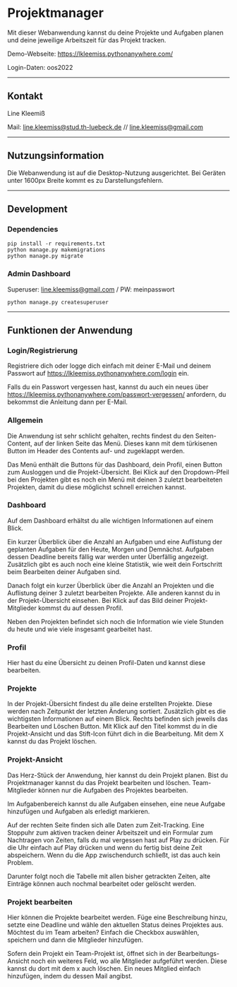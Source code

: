 # Projektmanager

Mit dieser Webanwendung kannst du deine Projekte und Aufgaben planen und deine jeweilige Arbeitszeit für das Projekt tracken.

Demo-Webseite: https://lkleemiss.pythonanywhere.com/

Login-Daten: oos2022

***
## Kontakt
Line Kleemiß

Mail: [line.kleemiss@stud.th-luebeck.de](mailto:line.kleemiss@stud.th-luebeck.de) // [line.kleemiss@gmail.com](mailto:line.kleemiss@gmail.com)

***
## Nutzungsinformation

Die Webanwendung ist auf die Desktop-Nutzung ausgerichtet. Bei Geräten unter 1600px Breite kommt es zu Darstellungsfehlern.

***
## Development

### Dependencies

```
pip install -r requirements.txt
python manage.py makemigrations
python manage.py migrate
```
### Admin Dashboard

Superuser: line.kleemiss@gmail.com / PW: meinpasswort
```
python manage.py createsuperuser
```

***

## Funktionen der Anwendung

### Login/Registrierung

Registriere dich oder logge dich einfach mit deiner E-Mail und deinem Passwort auf https://lkleemiss.pythonanywhere.com/login ein. 

Falls du ein Passwort vergessen hast, kannst du auch ein neues über https://lkleemiss.pythonanywhere.com/passwort-vergessen/ anfordern, du bekommst die Anleitung dann per E-Mail.

### Allgemein

Die Anwendung ist sehr schlicht gehalten, rechts findest du den Seiten-Content, auf der linken Seite das Menü. Dieses kann mit dem türkisenen Button im Header des Contents auf- und zugeklappt werden.

Das Menü enthält die Buttons für das Dashboard, dein Profil, einen Button zum Ausloggen und die Projekt-Übersicht. Bei Klick auf den Dropdown-Pfeil bei den Projekten gibt es noch ein Menü mit deinen 3 zuletzt bearbeiteten Projekten, damit du diese möglichst schnell erreichen kannst.

### Dashboard
Auf dem Dashboard erhältst du alle wichtigen Informationen auf einem Blick.

Ein kurzer Überblick über die Anzahl an Aufgaben und eine Auflistung der geplanten Aufgaben für den Heute, Morgen und Demnächst. Aufgaben dessen Deadline bereits fällig war werden unter Überfällig angezeigt. Zusätzlich gibt es auch noch eine kleine Statistik, wie weit dein Fortschritt beim Bearbeiten deiner Aufgaben sind.

Danach folgt ein kurzer Überblick über die Anzahl an Projekten und die Auflistung deiner 3 zuletzt bearbeiten Projekte. Alle anderen kannst du in der Projekt-Übersicht einsehen.
Bei Klick auf das Bild deiner Projekt-Mitglieder kommst du auf dessen Profil.

Neben den Projekten befindet sich noch die Information wie viele Stunden du heute und wie viele insgesamt gearbeitet hast.

### Profil
Hier hast du eine Übersicht zu deinen Profil-Daten und kannst diese bearbeiten.

### Projekte

In der Projekt-Übersicht findest du alle deine erstellten Projekte. Diese werden nach Zeitpunkt der letzten Änderung sortiert. Zusätzlich gibt es die wichtigsten Informationen auf einem Blick. Rechts befinden sich jeweils das Bearbeiten und Löschen Button. Mit Klick auf den Titel kommst du in die Projekt-Ansicht und das Stift-Icon führt dich in die Bearbeitung. Mit dem X kannst du das Projekt löschen.

### Projekt-Ansicht

Das Herz-Stück der Anwendung, hier kannst du dein Projekt planen. Bist du Projektmanager kannst du das Projekt bearbeiten und löschen. Team-Mitglieder können nur die Aufgaben des Projektes bearbeiten.

Im Aufgabenbereich kannst du alle Aufgaben einsehen, eine neue Aufgabe hinzufügen und Aufgaben als erledigt markieren. 

Auf der rechten Seite finden sich alle Daten zum Zeit-Tracking. Eine Stoppuhr zum aktiven tracken deiner Arbeitszeit und ein Formular zum Nachtragen von Zeiten, falls du mal vergessen hast auf Play zu drücken. Für die Uhr einfach auf Play drücken und wenn du fertig bist deine Zeit abspeichern. Wenn du die App zwischendurch schließt, ist das auch kein Problem.

Darunter folgt noch die Tabelle mit allen bisher getrackten Zeiten, alte Einträge können auch nochmal bearbeitet oder gelöscht werden.

### Projekt bearbeiten
Hier können die Projekte bearbeitet werden. Füge eine Beschreibung hinzu, setzte eine Deadline und wähle den aktuellen Status deines Projektes aus. 
Möchtest du im Team arbeiten? Einfach die Checkbox auswählen, speichern und dann die Mitglieder hinzufügen.

Sofern dein Projekt ein Team-Projekt ist, öffnet sich in der Bearbeitungs-Ansicht noch ein weiteres Feld, wo alle Mitglieder aufgeführt werden. Diese kannst du dort mit dem x auch löschen. Ein neues Mitglied einfach hinzufügen, indem du dessen Mail angibst. 

